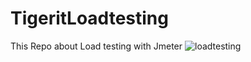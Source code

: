 # TigeritLoadtesting
This Repo about Load testing with Jmeter
![loadtesting](https://user-images.githubusercontent.com/60807342/145030433-c36a1dc4-e41f-4869-919f-8046ffe6bdc7.PNG)
